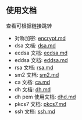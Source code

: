 ## 使用文档

查看可根据链接跳转

* 对称加密: [encrypt.md](encrypt.md)
* dsa 文档: [dsa.md](dsa.md)
* ecdsa 文档: [ecdsa.md](ecdsa.md)
* eddsa 文档: [eddsa.md](eddsa.md)
* rsa 文档: [rsa.md](rsa.md)
* sm2 文档: [sm2.md](sm2.md)
* ca 文档: [ca.md](ca.md)
* dh 文档: [dh.md](dh.md)
* dh pem 使用文档: [dhd.md](dhd.md)
* pkcs7 文档: [pkcs7.md](pkcs7.md)
* ssh 文档: [ssh.md](ssh.md)



